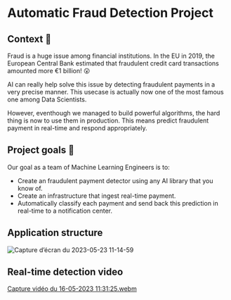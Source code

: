 # Automatic Fraud Detection Project
## Context 📇

Fraud is a huge issue among financial institutions. In the EU in 2019, the European Central Bank estimated that fraudulent credit card transactions amounted more €1 billion! 😮

AI can really help solve this issue by detecting fraudulent payments in a very precise manner. This usecase is actually now one of the most famous one among Data Scientists.

However, eventhough we managed to build powerful algorithms, the hard thing is now to use them in production. This means predict fraudulent payment in real-time and respond appropriately.
## Project goals 🎯

Our goal as a team of Machine Learning Engineers is to:

   - Create an fraudulent payment detector using any AI library that you know of.
   - Create an infrastructure that ingest real-time payment.
   - Automatically classify each payment and send back this prediction in real-time to a notification center.
      
## Application structure

![Capture d’écran du 2023-05-23 11-14-59](https://github.com/KamilaCatoire/Fraud_detector/assets/117351364/43437d62-6a9b-47e2-a615-fe87f0fdb325)

## Real-time detection video

[Capture vidéo du 16-05-2023 11:31:25.webm](https://github.com/KamilaCatoire/Fraud_detector/assets/117351364/24f99502-7893-4551-8c12-501bd840d33b)

